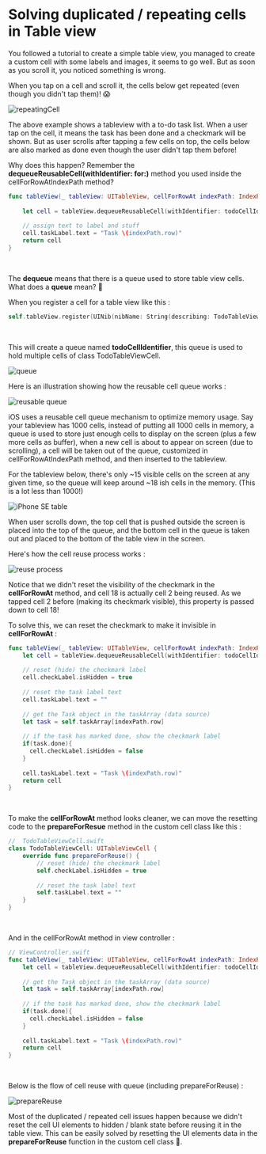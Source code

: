 # Solving duplicated / repeating cells in Table view



You followed a tutorial to create a simple table view, you managed to create a custom cell with some labels and images, it seems to go well. But as soon as you scroll it, you noticed something is wrong.



When you tap on a cell and scroll it, the cells below get repeated (even though you didn't tap them)! 😱



![repeatingCell](https://iosimage.s3.amazonaws.com/2018/41-solve-duplicated-cell/repeatingCell.gif)

The above example shows a tableview with a to-do task list. When a user tap on the cell, it means the task has been done and a checkmark will be shown. But as user scrolls after tapping a few cells on top, the cells below are also marked as done even though the user didn't tap them before!



Why does this happen? Remember the **dequeueReusableCell(withIdentifier: for:)** method you used inside the cellForRowAtIndexPath method?

```swift
func tableView(_ tableView: UITableView, cellForRowAt indexPath: IndexPath) -> UITableViewCell {
  
    let cell = tableView.dequeueReusableCell(withIdentifier: todoCellIdentifier, for: indexPath) as! TodoTableViewCell
    
    // assign text to label and stuff
    cell.taskLabel.text = "Task \(indexPath.row)"
    return cell
}
```

<br>



The **dequeue** means that there is a queue used to store table view cells. What does a **queue** mean? 🤔

When you register a cell for a table view like this : 

```swift
self.tableView.register(UINib(nibName: String(describing: TodoTableViewCell.self), bundle: nil), forCellReuseIdentifier: "todoCellIdentifier")
```

<br>

This will create a queue named **todoCellIdentifier**, this queue is used to hold multiple cells of class TodoTableViewCell.

![queue](https://iosimage.s3.amazonaws.com/2018/41-solve-duplicated-cell/newQueue.png)



Here is an illustration showing how the reusable cell queue works : 

![reusable queue](https://iosimage.s3.amazonaws.com/2018/41-solve-duplicated-cell/dequeue.png)



iOS uses a reusable cell queue mechanism to optimize memory usage. Say your tableview has 1000 cells, instead of putting all 1000 cells in memory, a queue is used to store just enough cells to display on the screen (plus a few more cells as buffer), when a new cell is about to appear on screen (due to scrolling), a cell will be taken out of the queue, customized in cellForRowAtIndexPath method, and then inserted to the tableview. 



For the tableview below, there's only ~15 visible cells on the screen at any given time, so the queue will keep around ~18 ish cells in the memory. (This is a lot less than 1000!)



![iPhone SE table](https://iosimage.s3.amazonaws.com/2018/41-solve-duplicated-cell/SETable.png)



When user scrolls down, the top cell that is pushed outside the screen is placed into the top of the queue, and the bottom cell in the queue is taken out and placed to the bottom of the table view in the screen.



Here's how the cell reuse process works : 

![reuse process](https://iosimage.s3.amazonaws.com/2018/41-solve-duplicated-cell/reuseProcess.png)

Notice that we didn't reset the visibility of the checkmark in the **cellForRowAt** method, and cell 18 is actually cell 2 being reused. As we tapped cell 2 before (making its checkmark visible), this property is passed down to cell 18!



To solve this, we can reset the checkmark to make it invisible in **cellForRowAt** : 

```swift
func tableView(_ tableView: UITableView, cellForRowAt indexPath: IndexPath) -> UITableViewCell {
    let cell = tableView.dequeueReusableCell(withIdentifier: todoCellIdentifier, for: indexPath) as! TodoTableViewCell
        
    // reset (hide) the checkmark label
    cell.checkLabel.isHidden = true
  
    // reset the task label text
    cell.taskLabel.text = ""
    
    // get the Task object in the taskArray (data source)
    let task = self.taskArray[indexPath.row]
    
    // if the task has marked done, show the checkmark label
    if(task.done){
      cell.checkLabel.isHidden = false
    }
  
    cell.taskLabel.text = "Task \(indexPath.row)"
    return cell
}
```

<br>



To make the **cellForRowAt** method looks cleaner, we can move the resetting code to the **prepareForResue** method in the custom cell class like this : 

```swift
//  TodoTableViewCell.swift
class TodoTableViewCell: UITableViewCell {
    override func prepareForReuse() {
        // reset (hide) the checkmark label
        self.checkLabel.isHidden = true
        
        // reset the task label text
        self.taskLabel.text = ""
    }
}
```

<br>

And in the cellForRowAt method in view controller : 

```swift
// ViewController.swift
func tableView(_ tableView: UITableView, cellForRowAt indexPath: IndexPath) -> UITableViewCell {
    let cell = tableView.dequeueReusableCell(withIdentifier: todoCellIdentifier, for: indexPath) as! TodoTableViewCell
    
    // get the Task object in the taskArray (data source)
    let task = self.taskArray[indexPath.row]
    
    // if the task has marked done, show the checkmark label
    if(task.done){
      cell.checkLabel.isHidden = false
    }
  
    cell.taskLabel.text = "Task \(indexPath.row)"
    return cell
}
```

<br>



Below is the flow of cell reuse with queue (including prepareForReuse) : 



![prepareReuse](https://iosimage.s3.amazonaws.com/2018/41-solve-duplicated-cell/prepareReuse.png)





Most of the duplicated / repeated cell issues happen because we didn't reset the cell UI elements to hidden / blank state before reusing it in the table view. This can be easily solved by resetting the UI elements data in the **prepareForReuse** function in the custom cell class 🙌.





